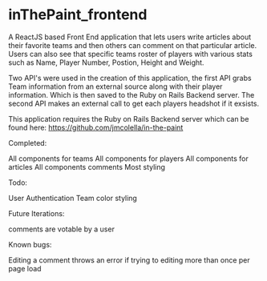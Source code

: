 # inThePaint_frontend

A ReactJS based Front End application that lets users write articles about their favorite teams and then others can comment on that particular article. Users can also see that specific teams roster of players with various stats such as Name, Player Number, Postion, Height and Weight.

Two API's were used in the creation of this application, the first API grabs Team information from an external source along with their player information. Which is then saved to the Ruby on Rails Backend server. The second API makes an external call to get each players headshot if it exsists.

This application requires the Ruby on Rails Backend server which can be found here:
https://github.com/jmcolella/in-the-paint

Completed:

All components for teams
All components for players
All components for articles
All components comments
Most styling

Todo:

User Authentication
Team color styling

Future Iterations:

comments are votable by a user

Known bugs:

Editing a comment throws an error if trying to editing more than once per page load
